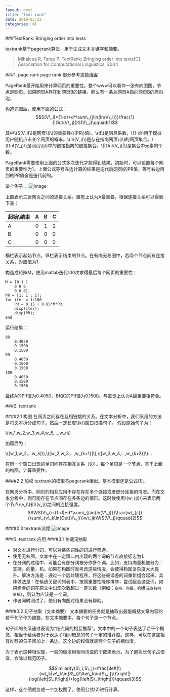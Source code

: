 ```yaml
---
layout: post
title: "text rank"
date: 2016-05-22
categories: ml
---
```


###TextRank: Bringing order into texts

textrank基于pagerank算法，用于生成文本关键字和摘要。
>Mihalcea R, Tarau P. TextRank: Bringing order into texts[C]. Association for Computational Linguistics, 2004

###1. page rank
page rank 部分参考这篇[博客](http://www.letiantian.me/2014-12-01-text-rank/)

PageRank最开始用来计算网页的重要性。整个www可以看作一张有向图图，节点是网页。如果网页A存在到网页B的链接，那么有一条从网页A指向网页B的有向边。

构造完图后，使用下面的公式：
$$S(V\_i)=(1-d)+d*\sum\_{j\in{In(V\_i)}}\frac{1}{|Out(V\_j)|}S(V\_j)\qquad(1)$$

其中\\(S(V\_i)\\)是网页\\(i\\)的重要性(\\(PR\\)值)。\\(d\\)是阻尼系数，\\(1-d\\)用于模拟用户随机点击某个网页的概率。\\(In(V\_i)\\)是存在指向网页\\(i\\)的网页集合。\\(Out(V\_j)\\)是网页\\(j\\)中的链接指向的链接集合。\\(|Out(V\_j)|\\)是集合中元素的个数。

PageRank需要使用上面的公式多次迭代才能得到结果。初始时，可以设置每个网页的重要性为1。上面公式等号左边计算的结果是迭代后网页i的PR值，等号右边用到的PR值全是迭代前的。

举个例子：
![image](http://vsooda.github.io/assets/textrank/pagerank-02.png)

上图表示三张网页之间的连接关系。直觉上认为A最重要。根据连接关系可以得到下表：

| 起始\结束	| A     | B  	| C  	|
| ---------	|:-----:| ----:| ------|
| A      	|  0	| 1		| 1
| B      	|  0	| 0		| 0
| C		 	|  0   	| 0		| 0

横栏表示起始节点，纵栏表示结束的节点。在有向无权图中，若两个节点间有连接关系，对应值为1.

构造成矩阵M，使用matlab迭代100次求得最后每个网页的重要性：

```
M = [0 1 1 
    0 0 0
    0 0 0];
PR = [1; 1 ; 1];
for iter = 1:100
    PR = 0.15 + 0.85*M*PR;
    disp(iter);
    disp(PR);
end
```
运行结果：

```
98
    0.4050
    0.1500
    0.1500
99
    0.4050
    0.1500
    0.1500
100
    0.4050
    0.1500
    0.1500
```

最终A的PR值为0.4050，B和C的PR值为0.1500。与直觉上认为A最重要相符合。


###2. textrank

####2.1 构图
在网页之间存在互相链接的关系。在文本分析中，我们采用的方法是将文本拆分成句子。然后一定长度\\(k\\)窗口扫描句子。
假设原始句子为：

\\(w\_1,w\_2,w\_3,w\_4,w\_5,...,w\_n\\)

加窗后为：

\\([w\_1,w\_2,...w\_k]\\),\\([w\_2,w\_3,...,w\_{k+1}]\\),\\([w\_3,w\_4,...,w\_{k+2}]\\)...

在同一个窗口出现的单词间存在相互关系（边）。每个单词是一个节点，基于上面的构图，计算重要性。




####2.2 加权
textrank的模型与pagerank相似。基本模型还是公式(1)。

在网页分析中，网页的相互应用不存在存在多个连接或者部分连接的情况。而在文本分析中，则可能存在节点间存在多条边的情形。这时候使用\\(w\_{ij}\\)来表示两个节点\\(v\_i\\)和\\(v\_j\\)之间的连接强度。
$$WS(V\_i)=(1-d)+d*\sum\_{j\in{In(V\_i)}}\frac{w\_{ji}}{\sum\_{v\_k\in{Out(V\_j)}}w\_jk}WS(V\_j)\qquad(2)$$

####2.3 textrank流程
![image](http://vsooda.github.io/assets/textrank/pseudo.png)

###3. textrank 应用
####3.1 关键词抽取
* 对文本进行分词。可以对某些词性的词进行筛选。
* 使用无权图。文本中在一定窗口内出现的两个词的节点直接标志为1.
* 在分词的过程中，可能会有部分词被分作多个词。比如，支持向量机被分为：支持，向量，机。如果在构图时就考虑这些情况，会使得构图复杂度大大提升。解决方法是：通过一个后处理程序，将这些被误差的词重新组合起来。具体做法是：在候选关键词列表中，按照重要性降序排序，尝试组合这些词，如果组合的词在原文中出现次数超过一定次数（例如：``支持，向量，机``组成``支持向量机``），则认为应该是一个词。
* 作者同时测试了，使用有向图对结果没有帮助。

####3.2 句子抽取（文本摘要）
文本摘要的任务就是抽取出最能概括文章内容的若干句子作为摘要。在文本摘要中，每个句子是一个节点。

句子间的关系通过表现为“结点间的相互推荐”。文本中的一个句子表达了若干个概念，相当于给读者对于表达了相同概念的句子一定的推荐度。这样，可以在这些相互推荐的句子间加上一条边。这个边的权值就是两个句子的相似度。

为了表示这种相似度，一般的做法用相同词语的个数来表示。为了避免长句子占便宜，会除以规范因子。

$$Similarity(S\_i,S\_j)=\frac{\left|\\{w\_k|w\_k\in{S\_i}\\&w\_k\in{S\_j}\\}\right|}{log(\left|S\_i\right|)+log(\left|S\_j\right|)}\qquad(3)$$

这样，这个图就变成一个加权图了。使用公式(2)进行计算。

<script type="text/javascript" src="http://cdn.mathjax.org/mathjax/latest/MathJax.js?config=default"></script>
